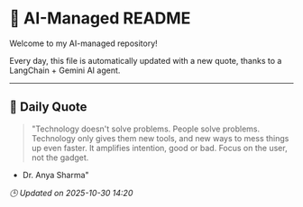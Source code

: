 # 🧠 AI-Managed README

Welcome to my AI-managed repository!

Every day, this file is automatically updated with a new quote, thanks to a LangChain + Gemini AI agent.

---

## 📅 Daily Quote

> "Technology doesn't solve problems. People solve problems.
Technology only gives them new tools,
and new ways to mess things up even faster.
It amplifies intention, good or bad.
Focus on the user, not the gadget.
- Dr. Anya Sharma"

*🕒 Updated on 2025-10-30 14:20*